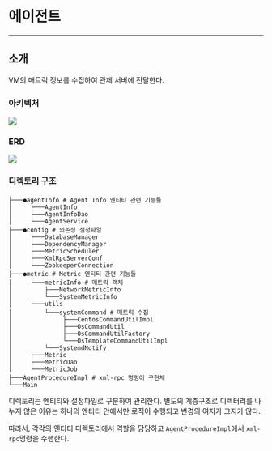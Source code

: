 # 에이전트

---

## 소개

VM의 매트릭 정보를 수집하여 관제 서버에 전달한다.


### 아키텍처

![](https://gitlab.gabia.com/cloud/system/onboarding/2023/restlet-team-a/uploads/cbb666893626db025fd320e9151706f0/restlet_agent.drawio.png)



### ERD

![](https://gitlab.gabia.com/cloud/system/onboarding/2023/restlet-team-a/uploads/aeef4d4ec54b1e23b94119783390b0e1/image.png)

### 디렉토리 구조

```shell
├───●agentInfo # Agent Info 엔티티 관련 기능들
│     ├───AgentInfo
│     ├───AgentInfoDao
│     └───AgentService
├───●config # 의존성 설정파일
│     ├───DatabaseManager
│     ├───DependencyManager
│     ├───MetricScheduler
│     ├───XmlRpcServerConf
│     └───ZookeeperConnection
├───●metric # Metric 엔티티 관련 기능들
│     └───metricInfo # 매트릭 객체
│         ├───NetworkMetricInfo
│         └───SystemMetricInfo
│     └───utils
│         └───systemCommand # 매트릭 수집
│              ├───CentosCommandUtilImpl
│              ├───OsCommandUtil
│              ├───OsCommandUtilFactory
│              └───OsTemplateCommandUtilImpl
│         └───SystemdNotify
│     ├───Metric
│     ├───MetricDao
│     └───MetricJob
├───AgentProcedureImpl # xml-rpc 명령어 구현체
└───Main
```

디렉토리는 엔티티와 설정파일로 구분하여 관리한다. 별도의 계층구조로 디렉터리를 나누지 않은 이유는 하나의 엔티티 안에서만 로직이 수행되고 변경의 여지가 크지가 않다. 

따라서, 각각의 엔티티 디렉토리에서 역할을 담당하고 `AgentProcedureImpl`에서 `xml-rpc`명령을 수행한다.

